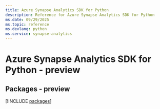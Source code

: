 ```yaml
---
title: Azure Synapse Analytics SDK for Python
description: Reference for Azure Synapse Analytics SDK for Python
ms.date: 09/29/2025
ms.topic: reference
ms.devlang: python
ms.service: synapse-analytics
---
```

# Azure Synapse Analytics SDK for Python - preview
## Packages - preview
[!INCLUDE [packages](synapse-analytics-index.md)]